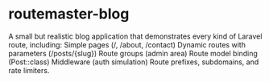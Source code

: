 # routemaster-blog
A small but realistic blog application that demonstrates every kind of Laravel route, including:  Simple pages (/, /about, /contact)  Dynamic routes with parameters (/posts/{slug})  Route groups (admin area)  Route model binding (Post::class)  Middleware (auth simulation)  Route prefixes, subdomains, and rate limiters.
